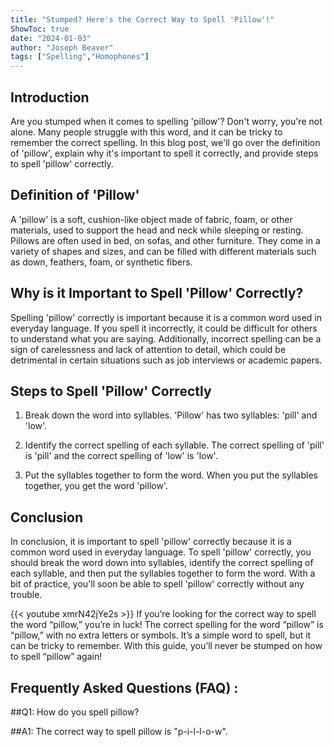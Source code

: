 ```yaml
---
title: "Stumped? Here's the Correct Way to Spell 'Pillow'!"
ShowToc: true 
date: "2024-01-03"
author: "Joseph Beaver" 
tags: ["Spelling","Homophones"]
---
```

## Introduction

Are you stumped when it comes to spelling 'pillow'? Don't worry, you're not alone. Many people struggle with this word, and it can be tricky to remember the correct spelling. In this blog post, we'll go over the definition of 'pillow', explain why it's important to spell it correctly, and provide steps to spell 'pillow' correctly. 

## Definition of 'Pillow'

A 'pillow' is a soft, cushion-like object made of fabric, foam, or other materials, used to support the head and neck while sleeping or resting. Pillows are often used in bed, on sofas, and other furniture. They come in a variety of shapes and sizes, and can be filled with different materials such as down, feathers, foam, or synthetic fibers.

## Why is it Important to Spell 'Pillow' Correctly?

Spelling 'pillow' correctly is important because it is a common word used in everyday language. If you spell it incorrectly, it could be difficult for others to understand what you are saying. Additionally, incorrect spelling can be a sign of carelessness and lack of attention to detail, which could be detrimental in certain situations such as job interviews or academic papers.

## Steps to Spell 'Pillow' Correctly

1. Break down the word into syllables. 'Pillow' has two syllables: 'pill' and 'low'.

2. Identify the correct spelling of each syllable. The correct spelling of 'pill' is 'pill' and the correct spelling of 'low' is 'low'.

3. Put the syllables together to form the word. When you put the syllables together, you get the word 'pillow'.

## Conclusion

In conclusion, it is important to spell 'pillow' correctly because it is a common word used in everyday language. To spell 'pillow' correctly, you should break the word down into syllables, identify the correct spelling of each syllable, and then put the syllables together to form the word. With a bit of practice, you'll soon be able to spell 'pillow' correctly without any trouble.

{{< youtube xmrN42jYe2s >}} 
If you’re looking for the correct way to spell the word “pillow,” you’re in luck! The correct spelling for the word “pillow” is “pillow,” with no extra letters or symbols. It’s a simple word to spell, but it can be tricky to remember. With this guide, you’ll never be stumped on how to spell “pillow” again!

## Frequently Asked Questions (FAQ) :
##Q1: How do you spell pillow?

##A1: The correct way to spell pillow is "p-i-l-l-o-w".





